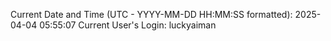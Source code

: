Current Date and Time (UTC - YYYY-MM-DD HH:MM:SS formatted): 2025-04-04 05:55:07
Current User's Login: luckyaiman
